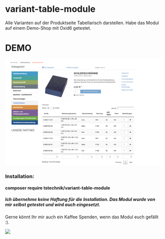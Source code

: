 # variant-table-module
Alle Varianten auf der Produktseite Tabellarisch darstellen. Habe das Modul auf einem Demo-Shop mit Oxid6 getestet.

# DEMO
![Screenshot](https://raw.githubusercontent.com/tstechnik/variant-table-module/master/preview/demo.png)

### Installation:

#### composer require tstechnik/variant-table-module


##### Ich übernehme keine Haftung für die Installation. Das Modul wurde von mir selbst getestet und wird auch eingesetzt.

Gerne könnt Ihr mir auch ein Kaffee Spenden, wenn das Modul euch gefällt :). 

[![](https://www.paypalobjects.com/en_US/i/btn/btn_donateCC_LG.gif)](https://www.paypal.com/cgi-bin/webscr?cmd=_s-xclick&hosted_button_id=SC3Z8J99MLUBN)

